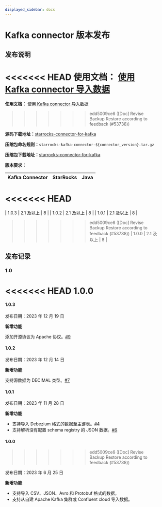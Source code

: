 ```yaml
---
displayed_sidebar: docs
---
```


# Kafka connector 版本发布

## 发布说明

<<<<<<< HEAD
**使用文档：** [使用 Kafka connector 导入数据](../loading/Kafka-connector-starrocks.md)
=======
**使用文档：** [使用 Kafka connector 导入数据](https://docs.starrocks.io/zh/docs/loading/Kafka-connector-starrocks/)
>>>>>>> edd5009ce6 ([Doc] Revise Backup Restore according to feedback (#53738))

**源码下载地址：**[starrocks-connector-for-kafka](https://github.com/StarRocks/starrocks-connector-for-kafka)

**压缩包命名规则：**`starrocks-kafka-connector-${connector_version}.tar.gz`

**压缩包下载地址：**[starrocks-connector-for-kafka](https://github.com/StarRocks/starrocks-connector-for-kafka/releases)

**版本要求：**

| Kafka Connector  | StarRocks | Java |
| ---------------  | --------- | ---- |
<<<<<<< HEAD
=======
| 1.0.3              | 2.1 及以上  | 8    |
| 1.0.2              | 2.1 及以上  | 8    |
| 1.0.1              | 2.1 及以上  | 8    |
>>>>>>> edd5009ce6 ([Doc] Revise Backup Restore according to feedback (#53738))
| 1.0.0              | 2.1 及以上  | 8    |

## 发布记录

### 1.0

<<<<<<< HEAD
**1.0.0**
=======
#### 1.0.3

发布日期：2023 年 12 月 19 日

**新增功能**

添加开源协议为 Apache 协议。[#9](https://github.com/StarRocks/starrocks-connector-for-kafka/pull/9)

#### 1.0.2

发布日期：2023 年 12 月 14 日

**新增功能**

支持源数据为 DECIMAL 类型。[#7](https://github.com/StarRocks/starrocks-connector-for-kafka/pull/7)

#### 1.0.1

发布日期：2023 年 11 月 28 日

**新增功能**

- 支持导入 Debezium 格式的数据至主键表。[#4](https://github.com/StarRocks/starrocks-connector-for-kafka/pull/4)
- 支持解析没有配置 schema registry 的 JSON 数据。[#6](https://github.com/StarRocks/starrocks-connector-for-kafka/pull/6)

#### 1.0.0
>>>>>>> edd5009ce6 ([Doc] Revise Backup Restore according to feedback (#53738))

发布日期：2023 年 6 月 25 日

**新增功能**

- 支持导入 CSV、JSON、Avro 和 Protobuf 格式的数据。
- 支持从自建 Apache Kafka 集群或 Confluent cloud 导入数据。
